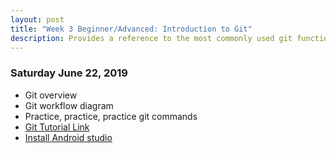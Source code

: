 ```yaml
---
layout: post
title: "Week 3 Beginner/Advanced: Introduction to Git"
description: Provides a reference to the most commonly used git functions
---
```



### Saturday June 22, 2019
* Git overview
* Git workflow diagram
* Practice, practice, practice git commands
* [Git Tutorial Link](https://github.com/java-rnrr/software/wiki/Git--Tutorial)
* [Install Android studio](https://developer.android.com/studio/index.html)
